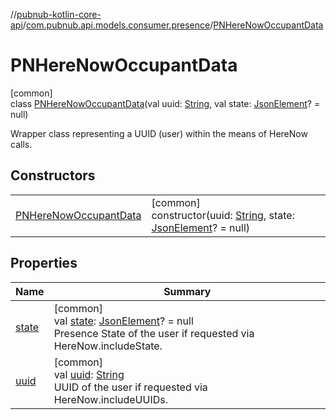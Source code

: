 //[pubnub-kotlin-core-api](../../../index.md)/[com.pubnub.api.models.consumer.presence](../index.md)/[PNHereNowOccupantData](index.md)

# PNHereNowOccupantData

[common]\
class [PNHereNowOccupantData](index.md)(val uuid: [String](https://kotlinlang.org/api/latest/jvm/stdlib/kotlin-stdlib/kotlin/-string/index.html), val state: [JsonElement](../../com.pubnub.api/-json-element/index.md)? = null)

Wrapper class representing a UUID (user) within the means of HereNow calls.

## Constructors

| | |
|---|---|
| [PNHereNowOccupantData](-p-n-here-now-occupant-data.md) | [common]<br>constructor(uuid: [String](https://kotlinlang.org/api/latest/jvm/stdlib/kotlin-stdlib/kotlin/-string/index.html), state: [JsonElement](../../com.pubnub.api/-json-element/index.md)? = null) |

## Properties

| Name | Summary |
|---|---|
| [state](state.md) | [common]<br>val [state](state.md): [JsonElement](../../com.pubnub.api/-json-element/index.md)? = null<br>Presence State of the user if requested via HereNow.includeState. |
| [uuid](uuid.md) | [common]<br>val [uuid](uuid.md): [String](https://kotlinlang.org/api/latest/jvm/stdlib/kotlin-stdlib/kotlin/-string/index.html)<br>UUID of the user if requested via HereNow.includeUUIDs. |
